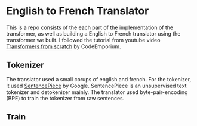 # English to French Translator

This is a repo consists of the each part of the implementation of the transformer, as well as building a English to French translator using the transformer we built. I followed the tutorial from youtube video [Transformers from scratch](https://www.youtube.com/watch?v=1tgZo2tpK44&list=PLTl9hO2Oobd97qfWC40gOSU8C0iu0m2l4&index=12) by CodeEmporium.

## Tokenizer

The translator used a small corups of english and french. For the tokenizer, it used [SentencePiece](https://github.com/google/sentencepiece) by Google. SentencePiece is an unsupervised text tokenizer and detokenizer mainly. The translator used byte-pair-encoding (BPE) to train the tokenizer from raw sentences.

## Train


